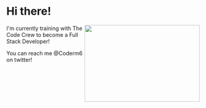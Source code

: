 <h1> Hi there! </h1> <img align="right" width="300" height="200" src="https://media.giphy.com/media/rgzOwma0qMbM3x7Fqi/giphy-downsized.gif">
<p>I'm currently training with The Code Crew to become a Full Stack Developer!</p>
<p>You can reach me @Coderm6 on twitter!</p>
